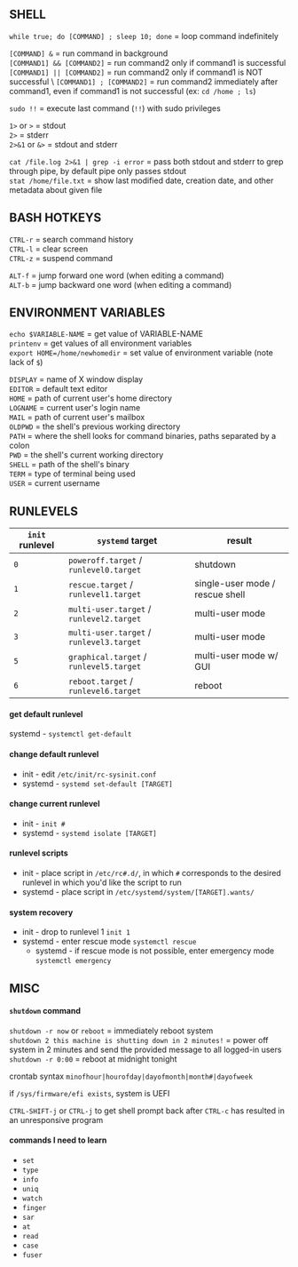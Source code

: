  ## SHELL

`while true; do [COMMAND] ; sleep 10; done` = loop command indefinitely 

`[COMMAND] &` = run command in background \
`[COMMAND1] && [COMMAND2]` = run command2 only if command1 is successful \
`[COMMAND1] || [COMMAND2]` = run command2 only if command1 is NOT successful \ 
`[COMMAND1] ; [COMMAND2]` = run command2 immediately after command1, even if command1 is not successful (ex: `cd /home ; ls`)

`sudo !!` = execute last command (`!!`) with sudo privileges

`1>` or `>` = stdout \
`2>` = stderr \
`2>&1` or `&>` = stdout and stderr 

`cat /file.log 2>&1 | grep -i error` = pass both stdout and stderr to grep through pipe, by default pipe only passes stdout \
`stat /home/file.txt` = show last modified date, creation date, and other metadata about given file 


## BASH HOTKEYS

`CTRL-r` = search command history \
`CTRL-l` = clear screen \
`CTRL-z` = suspend command

`ALT-f` = jump forward one word (when editing a command) \
`ALT-b` = jump backward one word (when editing a command) 

 
## ENVIRONMENT VARIABLES 

`echo $VARIABLE-NAME` = get value of VARIABLE-NAME \
`printenv` = get values of all environment variables \
`export HOME=/home/newhomedir` = set value of environment variable (note lack of `$`)
 
`DISPLAY` = name of X window display \
`EDITOR` = default text editor \
`HOME` = path of current user's home directory \
`LOGNAME` = current user's login name \
`MAIL` = path of current user's mailbox \
`OLDPWD` = the shell's previous working directory \
`PATH` = where the shell looks for command binaries, paths separated by a colon \
`PWD` = the shell's current working directory \
`SHELL` = path of the shell's binary \
`TERM` = type of terminal being used \
`USER` = current username 


## RUNLEVELS

| `init` runlevel | `systemd` target                         | result                          |
| --------------- | ---------------------------------------- | ------------------------------- |
| `0`             | `poweroff.target` / `runlevel0.target`   | shutdown                        |
| `1`             | `rescue.target` / `runlevel1.target`     | single-user mode / rescue shell |
| `2`             | `multi-user.target` / `runlevel2.target` | multi-user mode                 |
| `3`             | `multi-user.target` / `runlevel3.target` | multi-user mode                 |
| `5`             | `graphical.target` / `runlevel5.target`  | multi-user mode w/ GUI          |
| `6`             | `reboot.target` / `runlevel6.target`     | reboot                          |

#### get default runlevel
systemd - `systemctl get-default`

#### change default runlevel
- init - edit `/etc/init/rc-sysinit.conf`
- systemd - `systemd set-default [TARGET]`

#### change current runlevel
- init - `init #`
- systemd - `systemd isolate [TARGET]`

#### runlevel scripts
- init - place script in `/etc/rc#.d/`, in which `#` corresponds to the desired runlevel in which you'd like the script to run
- systemd - place script in `/etc/systemd/system/[TARGET].wants/`

#### system recovery
- init - drop to runlevel 1 `init 1`
- systemd - enter rescue mode `systemctl rescue`
  - systemd - if rescue mode is not possible, enter emergency mode `systemctl emergency`


## MISC

#### `shutdown` command
`shutdown -r now` or `reboot` = immediately reboot system \
`shutdown 2 this machine is shutting down in 2 minutes!` = power off system in 2 minutes and send the provided message to all logged-in users \
`shutdown -r 0:00` = reboot at midnight tonight

crontab syntax 
`minofhour|hourofday|dayofmonth|month#|dayofweek`

if `/sys/firmware/efi exists`, system is UEFI 

`CTRL-SHIFT-j` or `CTRL-j` to get shell prompt back after `CTRL-c` has resulted in an unresponsive program 


#### commands I need to learn 

- `set` 
- `type`
- `info` 
- `uniq` 
- `watch` 
- `finger`
- `sar` 
- `at` 
- `read` 
- `case` 
- `fuser`
